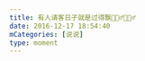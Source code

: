 ```yaml
---
title: 有人请客日子就是过得飘💁🏻‍♂️💁🏻‍♂️
date: 2016-12-17 18:54:40
mCategories: [说说]
type: moment
---
```


<div id="pics-20161217185440"></div>

<script src="/lib/moment/pics.js"></script>
<script>
var data = [
    {"link": "2016-12-17_000002.jpeg", "type": "shuoshuo"}
];
picsRender(data, "pics-20161217185440");
</script>
